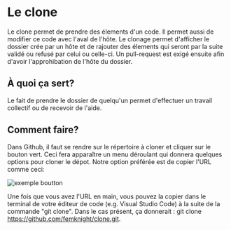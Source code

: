 # Le clone

Le clone permet de prendre des élements d'un code.
Il permet aussi de modifier ce code avec l'aval de l'hôte.
Le clonage permet d'afficher le dossier crée par un hôte et de rajouter des élements qui seront par la suite validé ou refusé par celui ou celle-ci.
Un pull-request est exigé ensuite afin d'avoir l'approhibation de l'hôte du dossier.

## À quoi ça sert? 

Le fait de prendre le dossier de quelqu'un permet d'effectuer un travail collectif ou de recevoir de l'aide. 

## Comment faire?

Dans Github, il faut se rendre sur le répertoire à cloner et cliquer sur le bouton vert. Ceci fera apparaître un menu déroulant qui donnera quelques options pour cloner le dépot. Notre option préférée est de copier l'URL comme ceci:

![exemple boutton](https://github.com/femknight/clone/blob/main/images/IMG_0097.jpg)

Une fois que vous avez l'URL en main, vous pouvez la copier dans le terminal de votre éditeur de code (e.g. Visual Studio Code) à la suite de la commande "git clone". Dans le cas présent, ça donnerait : git clone https://github.com/femknight/clone.git.


